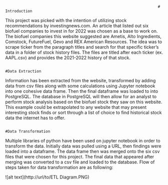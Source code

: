                                                                         # Introduction
                                                                        
This project was picked with the intention of utilizing stock recommendations by investingnews.com. An article that listed out six biofuel companies to invest in for 2022 was chosen as a base to work on. The biofuel companies this website suggested are Ametis, Alto Ingredients, Comstock, FutureFuel, Gevo and REX American Resources.
The idea was to scrape ticker from the paragraph titles and search for that specific ticker’s data in a folder of stock history files. The files are titled after each ticker (ex. AAPL.csv) and provides the 2021-2022 history of that stock.


                                                                        #Data Extraction
                                                                        
Information has been extracted from the website, transformed by adding data from csv files along with some calculations using Jupyter notebook into one cohesive data frame. Then the final dataframe was loaded to into PostgreSQL.
The database in PostgreSQL will then allow for an analyst to perform stock analysis based on the biofuel stock they saw on this website. This example could be extrapolated to any website that may present interesting stock finds or sort through a list of choice to find historical stock data the internet has to offer.


                                                                        #Data Transformation

Multiple libraries of python have been used on jupyter notebook in order to transform the data. Initially data was pulled using a URL, then findings were loaded into a dataframe. The data frame then was merged onto the six csv files that were chosen for this project. The final data that appeared after merging was converted to a csv file and loaded to the database. Flow of  steps taken for data transformation are as following:



![alt text](http://url/to/ETL Diagram.PNG)
